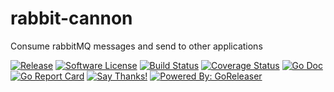 # rabbit-cannon
Consume rabbitMQ messages and send to other applications


[![Release](https://img.shields.io/github/release/leandro-lugaresi/rabbit-cannon.svg?style=flat-square)](https://github.com/leandro-lugaresi/rabbit-cannon/releases/latest)
[![Software License](https://img.shields.io/badge/license-MIT-brightgreen.svg?style=flat-square)](LICENSE.md)
[![Build Status](https://travis-ci.org/leandro-lugaresi/rabbit-cannon.svg?branch=master&style=flat-square)](https://travis-ci.org/leandro-lugaresi/rabbit-cannon)
[![Coverage Status](https://img.shields.io/codecov/c/github/leandro-lugaresi/rabbit-cannon/master.svg?style=flat-square)](https://codecov.io/gh/leandro-lugaresi/rabbit-cannon)
[![Go Doc](https://img.shields.io/badge/godoc-reference-blue.svg?style=flat-square)](http://godoc.org/github.com/leandro-lugaresi/rabbit-cannon)
[![Go Report Card](https://goreportcard.com/badge/github.com/leandro-lugaresi/rabbit-cannon?style=flat-square)](https://goreportcard.com/report/github.com/leandro-lugaresi/rabbit-cannon)
[![Say Thanks!](https://img.shields.io/badge/Say%20Thanks-!-1EAEDB.svg)](https://saythanks.io/to/leandro-lugaresi)
[![Powered By: GoReleaser](https://img.shields.io/badge/powered%20by-goreleaser-green.svg?style=flat-square)](https://github.com/goreleaser)
